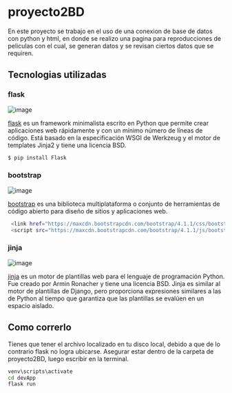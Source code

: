 # proyecto2BD
En este proyecto se trabajo en el uso de una conexion de base de datos con python y html, en donde se realizo una pagina para reproducciones de peliculas con el cual, 
se generan datos y se revisan ciertos datos que se requiren. 

## Tecnologias utilizadas

### flask
![image](https://flask.palletsprojects.com/en/2.1.x/_images/flask-logo.png)

[flask](https://flask.palletsprojects.com/en/2.1.x/) es un framework minimalista escrito en Python que permite crear aplicaciones web rápidamente y con un mínimo número de líneas de código. Está basado en la especificación WSGI de Werkzeug y el motor de templates Jinja2 y tiene una licencia BSD.

```bash
$ pip install Flask
```

### bootstrap

![image](https://getbootstrap.com/docs/5.2/assets/brand/bootstrap-logo-shadow.png)

[bootstrap](https://getbootstrap.com/) es una biblioteca multiplataforma o conjunto de herramientas de código abierto para diseño de sitios y aplicaciones web.

```bash
 <link href="https://maxcdn.bootstrapcdn.com/bootstrap/4.1.1/css/bootstrap.min.css" rel="stylesheet" id="bootstrap-css">
 <script src="https://maxcdn.bootstrapcdn.com/bootstrap/4.1.1/js/bootstrap.min.js"></script>
```

### jinja
![image](https://jinja.palletsprojects.com/en/3.1.x/_images/jinja-logo.png)

[jinja](https://jinja.palletsprojects.com/en/3.1.x/) es un motor de plantillas web para el lenguaje de programación Python. Fue creado por Armin Ronacher y tiene una licencia BSD. Jinja es similar al motor de plantillas de Django, pero proporciona expresiones similares a las de Python al tiempo que garantiza que las plantillas se evalúen en un espacio aislado.


## Como correrlo
Tienes que tener el archivo localizado en tu disco local, debido a que de lo contrario flask no logra ubicarse. 
Asegurar estar dentro de la carpeta de proyecto2BD, luego escribir en la terminal.
```bash
venv\scripts\activate
cd devApp
flask run
```
